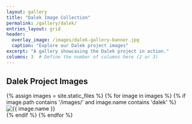 ```yaml
---
layout: gallery
title: "Dalek Image Collection"
permalink: /gallery/dalek/
entries_layout: grid
header:
  overlay_image: /images/dalek-gallery-banner.jpg
  caption: "Explore our Dalek project images"
excerpt: "A gallery showcasing the Dalek project in action."
columns: 3  # Define the number of columns here (2 or 3)
---
```



## Dalek Project Images

<div class="gallery-grid">
  {% assign images = site.static_files %}
  {% for image in images %}
    {% if image.path contains '/images/' and image.name contains 'dalek' %}
      <div class="gallery-item">
        <img src="{{ image.path | relative_url }}" alt="{{ image.name }}">
        <!-- <p>{{ image.name }}</p> -->
      </div>
    {% endif %}
  {% endfor %}
</div>
